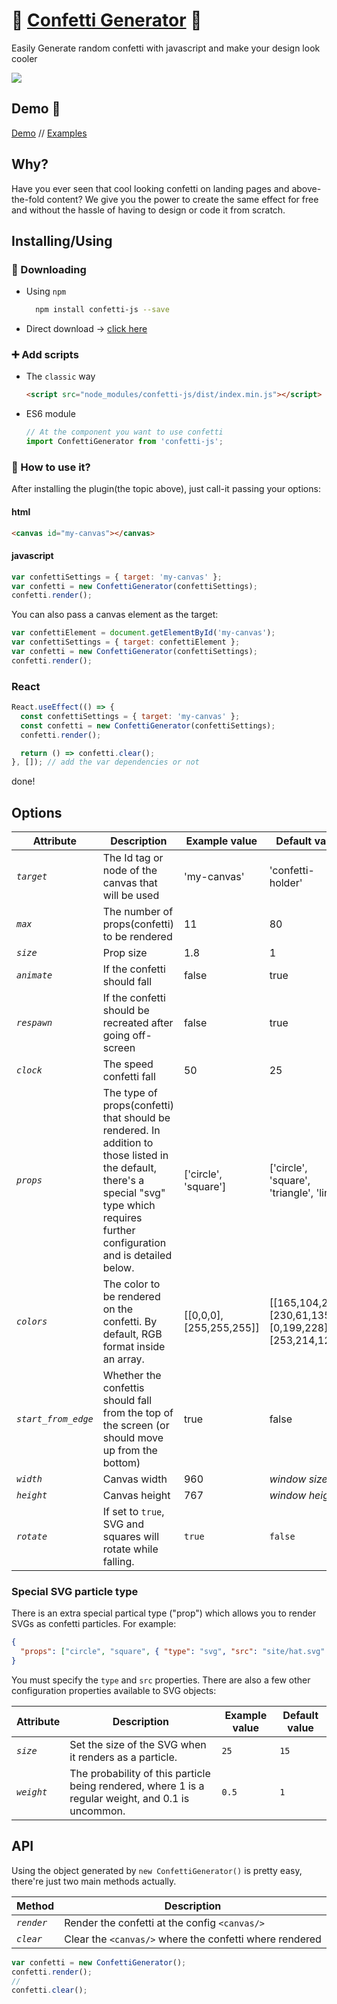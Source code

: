 # 🎉 <a href="https://agezao.github.io/confetti-js" target="_blank">Confetti Generator</a> 🎉

Easily Generate random confetti with javascript and make your design look cooler

<a href="https://www.npmjs.com/package/confetti-js"><img src="https://badge.fury.io/js/confetti-js.svg"></a>

## Demo 🚀

<a href="https://agezao.github.io/confetti-js" target="_blank">Demo</a> // <a href="https://agezao.github.io/confetti-js/examples" target="_blank">Examples</a>

## Why?

Have you ever seen that cool looking confetti on landing pages and above-the-fold content? We give you the power to create the same effect for free and without the hassle of having to design or code it from scratch.

## Installing/Using

### 📲 Downloading

- Using `npm`

  ```bash
    npm install confetti-js --save
  ```

- Direct download -> [click here](https://github.com/agezao/confetti-js/archive/master.zip)

### ➕ Add scripts

- The `classic` way

  ```html
  <script src="node_modules/confetti-js/dist/index.min.js"></script>
  ```

- ES6 module

  ```javascript
  // At the component you want to use confetti
  import ConfettiGenerator from 'confetti-js';
  ```

### 🤔 How to use it?

After installing the plugin(the topic above), just call-it passing your options:

#### html

```html
<canvas id="my-canvas"></canvas>
```

#### javascript

```javascript
var confettiSettings = { target: 'my-canvas' };
var confetti = new ConfettiGenerator(confettiSettings);
confetti.render();
```

You can also pass a canvas element as the target:

```javascript
var confettiElement = document.getElementById('my-canvas');
var confettiSettings = { target: confettiElement };
var confetti = new ConfettiGenerator(confettiSettings);
confetti.render();
```

### React

```jsx
React.useEffect(() => {
  const confettiSettings = { target: 'my-canvas' };
  const confetti = new ConfettiGenerator(confettiSettings);
  confetti.render();

  return () => confetti.clear();
}, []); // add the var dependencies or not
```

done!

## Options

| Attribute           | Description                                                                                                                                                                               | Example value            | Default value                                          |
| ------------------- | ----------------------------------------------------------------------------------------------------------------------------------------------------------------------------------------- | ------------------------ | ------------------------------------------------------ |
| _`target`_          | The Id tag or node of the canvas that will be used                                                                                                                                        | 'my-canvas'              | 'confetti-holder'                                      |
| _`max`_             | The number of props(confetti) to be rendered                                                                                                                                              | 11                       | 80                                                     |
| _`size`_            | Prop size                                                                                                                                                                                 | 1.8                      | 1                                                      |
| _`animate`_         | If the confetti should fall                                                                                                                                                               | false                    | true                                                   |
| _`respawn`_         | If the confetti should be recreated after going off-screen                                                                                                                                | false                    | true                                                   |
| _`clock`_           | The speed confetti fall                                                                                                                                                                   | 50                       | 25                                                     |
| _`props`_           | The type of props(confetti) that should be rendered. In addition to those listed in the default, there's a special "svg" type which requires further configuration and is detailed below. | ['circle', 'square']     | ['circle', 'square', 'triangle', 'line']               |
| _`colors`_          | The color to be rendered on the confetti. By default, RGB format inside an array.                                                                                                         | [[0,0,0], [255,255,255]] | [[165,104,246],[230,61,135],[0,199,228],[253,214,126]] |
| _`start_from_edge`_ | Whether the confettis should fall from the top of the screen (or should move up from the bottom)                                                                                          | true                     | false                                                  |
| _`width`_           | Canvas width                                                                                                                                                                              | 960                      | _window size_                                          |
| _`height`_          | Canvas height                                                                                                                                                                             | 767                      | _window height_                                        |
| _`rotate`_          | If set to `true`, SVG and squares will rotate while falling.                                                                                                                              | `true`                   | `false`                                                |

### Special SVG particle type

There is an extra special partical type ("prop") which allows you to render SVGs as confetti particles. For example:

```json
{
  "props": ["circle", "square", { "type": "svg", "src": "site/hat.svg" }]
}
```

You must specify the `type` and `src` properties. There are also a few other configuration properties available to SVG objects:

| Attribute  | Description                                                                                        | Example value | Default value |
| ---------- | -------------------------------------------------------------------------------------------------- | ------------- | ------------- |
| _`size`_   | Set the size of the SVG when it renders as a particle.                                             | `25`          | `15`          |
| _`weight`_ | The probability of this particle being rendered, where 1 is a regular weight, and 0.1 is uncommon. | `0.5`         | `1`           |

## API

Using the object generated by `new ConfettiGenerator()` is pretty easy, there're just two main methods actually.

| Method     | Description                                             |
| ---------- | ------------------------------------------------------- |
| _`render`_ | Render the confetti at the config `<canvas/>`           |
| _`clear`_  | Clear the `<canvas/>` where the confetti where rendered |

```javascript
var confetti = new ConfettiGenerator();
confetti.render();
//
confetti.clear();
```
